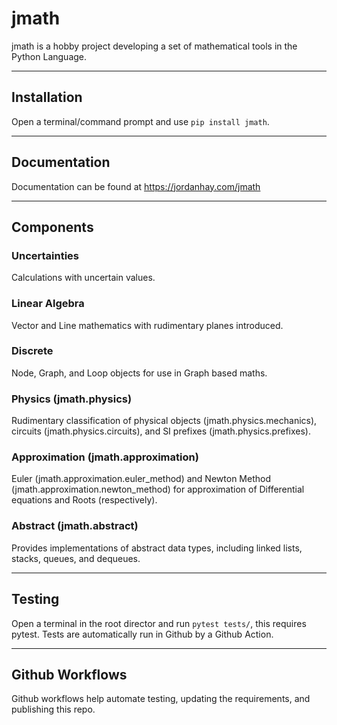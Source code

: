 # jmath
jmath is a hobby project developing a set of mathematical tools in the Python Language.

***
## Installation
Open a terminal/command prompt and use `pip install jmath`.

***

## Documentation

Documentation can be found at https://jordanhay.com/jmath

***
## Components

### Uncertainties
Calculations with uncertain values.

### Linear Algebra
Vector and Line mathematics with rudimentary planes introduced.

### Discrete
Node, Graph, and Loop objects for use in Graph based maths.

### Physics (jmath.physics)
Rudimentary classification of physical objects (jmath.physics.mechanics), circuits (jmath.physics.circuits), and SI prefixes (jmath.physics.prefixes).

### Approximation (jmath.approximation)
Euler (jmath.approximation.euler_method) and Newton Method (jmath.approximation.newton_method) for approximation of Differential equations and Roots (respectively).

### Abstract (jmath.abstract)
Provides implementations of abstract data types, including linked lists, stacks, queues, and dequeues.

*** 
## Testing

Open a terminal in the root director and run `pytest tests/`, this requires pytest. Tests are automatically run in Github by a Github Action.

***

## Github Workflows

Github workflows help automate testing, updating the requirements, and publishing this repo.